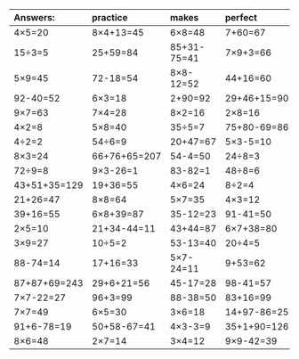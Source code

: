 | Answers: | practice | makes | perfect | ! |
| :--- | :--- | :--- | :--- | :--- |
| 4×5=20 | 8×4+13=45 | 6×8=48 | 7+60=67 | 80-27=53 | 
| 15÷3=5 | 25+59=84 | 85+31-75=41 | 7×9+3=66 | 45÷5=9 | 
| 5×9=45 | 72-18=54 | 8×8-12=52 | 44+16=60 | 21+63=84 | 
| 92-40=52 | 6×3=18 | 2+90=92 | 29+46+15=90 | 2×8-16=0 | 
| 9×7=63 | 7×4=28 | 8×2=16 | 2×8=16 | 89+98-22=165 | 
| 4×2=8 | 5×8=40 | 35÷5=7 | 75+80-69=86 | 5+10=15 | 
| 4÷2=2 | 54÷6=9 | 20+47=67 | 5×3-5=10 | 86+67+83=236 | 
| 8×3=24 | 66+76+65=207 | 54-4=50 | 24÷8=3 | 56-20=36 | 
| 72÷9=8 | 9×3-26=1 | 83-82=1 | 48÷8=6 | 6×2+84=96 | 
| 43+51+35=129 | 19+36=55 | 4×6=24 | 8÷2=4 | 5×5=25 | 
| 21+26=47 | 8×8=64 | 5×7=35 | 4×3=12 | 4×6+33=57 | 
| 39+16=55 | 6×8+39=87 | 35-12=23 | 91-41=50 | 64-41=23 | 
| 2×5=10 | 21+34-44=11 | 43+44=87 | 6×7+38=80 | 3×2+40=46 | 
| 3×9=27 | 10÷5=2 | 53-13=40 | 20÷4=5 | 7×8+29=85 | 
| 88-74=14 | 17+16=33 | 5×7-24=11 | 9+53=62 | 63÷9=7 | 
| 87+87+69=243 | 29+6+21=56 | 45-17=28 | 98-41=57 | 12+70+41=123 | 
| 7×7-22=27 | 96+3=99 | 88-38=50 | 83+16=99 | 9+21+91=121 | 
| 7×7=49 | 6×5=30 | 3×6=18 | 14+97-86=25 | 9×4=36 | 
| 91+6-78=19 | 50+58-67=41 | 4×3-3=9 | 35+1+90=126 | 4×8=32 | 
| 8×6=48 | 2×7=14 | 3×4=12 | 9×9-42=39 | 9×6=54 | 
